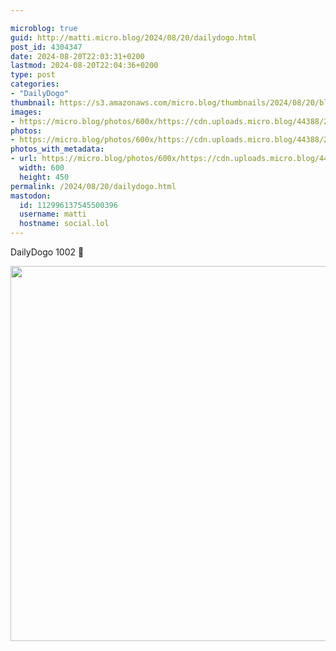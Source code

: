```yaml
---

microblog: true
guid: http://matti.micro.blog/2024/08/20/dailydogo.html
post_id: 4304347
date: 2024-08-20T22:03:31+0200
lastmod: 2024-08-20T22:04:36+0200
type: post
categories:
- "DailyDogo"
thumbnail: https://s3.amazonaws.com/micro.blog/thumbnails/2024/08/20/blog.martin-haehnel.de/e4dafd3c3864cb57f74b0078ab0a1951.png
images:
- https://micro.blog/photos/600x/https://cdn.uploads.micro.blog/44388/2024/91c504328e794720ba0911669b3f24ea.jpg
photos:
- https://micro.blog/photos/600x/https://cdn.uploads.micro.blog/44388/2024/91c504328e794720ba0911669b3f24ea.jpg
photos_with_metadata:
- url: https://micro.blog/photos/600x/https://cdn.uploads.micro.blog/44388/2024/91c504328e794720ba0911669b3f24ea.jpg
  width: 600
  height: 450
permalink: /2024/08/20/dailydogo.html
mastodon:
  id: 112996137545500396
  username: matti
  hostname: social.lol
---
```

DailyDogo 1002 🐶

<img src="/media/uploads/2024/91c504328e794720ba0911669b3f24ea.jpg" width="600" alt="" />
